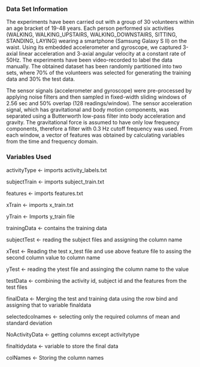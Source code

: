 
### Data Set Information
The experiments have been carried out with a group of 30 volunteers within an age bracket of 19-48 years. 
Each person performed six activities (WALKING, WALKING_UPSTAIRS, WALKING_DOWNSTAIRS, SITTING, STANDING, LAYING) wearing a smartphone (Samsung Galaxy S II) on the waist. 
Using its embedded accelerometer and gyroscope, we captured 3-axial linear acceleration and 3-axial angular velocity at a constant rate of 50Hz. 
The experiments have been video-recorded to label the data manually. The obtained dataset has been randomly partitioned into two sets, where 70% of the volunteers was selected for generating the training data and 30% the test data. 

The sensor signals (accelerometer and gyroscope) were pre-processed by applying noise filters and then sampled in fixed-width sliding windows of 2.56 sec and 50% overlap (128 readings/window). The sensor acceleration signal, which has gravitational and body motion components, was separated using a Butterworth low-pass filter into body acceleration and gravity. The gravitational force is assumed to have only low frequency components, therefore a filter with 0.3 Hz cutoff frequency was used. From each window, a vector of features was obtained by calculating variables from the time and frequency domain.


### Variables Used

activityType <- imports activity_labels.txt

subjectTrain <- imports subject_train.txt  

features <- imports features.txt

xTrain <- imports x_train.txt

yTrain <- Imports y_train file

trainingData <- contains the training data

subjectTest <- reading the subject files and assigning the column name

xTest <- Reading the test x_test file and use above feature file to assing the second column value to column name

yTest <- reading the ytest file and assinging the column name to the value

testData <- combining the activity id, subject id and the features from the test files

finalData <- Merging the test and training data using the row bind and assigning that to variable finaldata

selectedcolnames <- selecting only the required columns of mean and standard deviation

NoActivityData <- getting columns except activitytype

finaltidydata <- variable to store the final data

colNames <- Storing the column names
